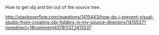 

How to get obj and bin out of the source tree.

http://stackoverflow.com/questions/1415443/how-do-i-prevent-visual-studio-from-creating-obj-folders-in-my-source-directory/1415537?noredirect=1#comment43781137_1415537


